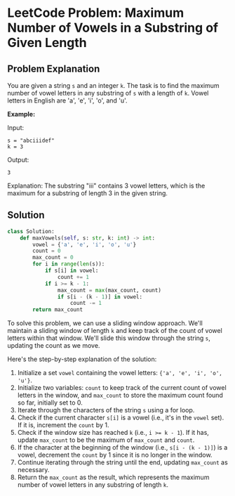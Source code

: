 # LeetCode Problem: Maximum Number of Vowels in a Substring of Given Length

## Problem Explanation

You are given a string `s` and an integer `k`. The task is to find the maximum number of vowel letters in any substring of `s` with a length of `k`. Vowel letters in English are 'a', 'e', 'i', 'o', and 'u'.

**Example:**

Input:
```
s = "abciiidef"
k = 3
```

Output:
```
3
```

Explanation: The substring "iii" contains 3 vowel letters, which is the maximum for a substring of length 3 in the given string.

## Solution

```python
class Solution:
    def maxVowels(self, s: str, k: int) -> int:
        vowel = {'a', 'e', 'i', 'o', 'u'}
        count = 0
        max_count = 0
        for i in range(len(s)):
            if s[i] in vowel:
                count += 1
            if i >= k - 1:
                max_count = max(max_count, count)
                if s[i - (k - 1)] in vowel:
                    count -= 1
        return max_count
```

To solve this problem, we can use a sliding window approach. We'll maintain a sliding window of length `k` and keep track of the count of vowel letters within that window. We'll slide this window through the string `s`, updating the count as we move.

Here's the step-by-step explanation of the solution:

1. Initialize a set `vowel` containing the vowel letters: `{'a', 'e', 'i', 'o', 'u'}`.
2. Initialize two variables: `count` to keep track of the current count of vowel letters in the window, and `max_count` to store the maximum count found so far, initially set to 0.
3. Iterate through the characters of the string `s` using a for loop.
4. Check if the current character `s[i]` is a vowel (i.e., it's in the `vowel` set). If it is, increment the `count` by 1.
5. Check if the window size has reached `k` (i.e., `i >= k - 1`). If it has, update `max_count` to be the maximum of `max_count` and `count`.
6. If the character at the beginning of the window (i.e., `s[i - (k - 1)]`) is a vowel, decrement the `count` by 1 since it is no longer in the window.
7. Continue iterating through the string until the end, updating `max_count` as necessary.
8. Return the `max_count` as the result, which represents the maximum number of vowel letters in any substring of length `k`.

